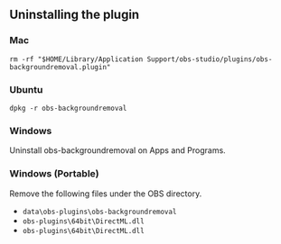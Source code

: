 ## Uninstalling the plugin

### Mac

```
rm -rf "$HOME/Library/Application Support/obs-studio/plugins/obs-backgroundremoval.plugin"
```

### Ubuntu

```
dpkg -r obs-backgroundremoval
```

### Windows

Uninstall obs-backgroundremoval on Apps and Programs.

### Windows (Portable)

Remove the following files under the OBS directory.

- `data\obs-plugins\obs-backgroundremoval`
- `obs-plugins\64bit\DirectML.dll`
- `obs-plugins\64bit\DirectML.dll`
